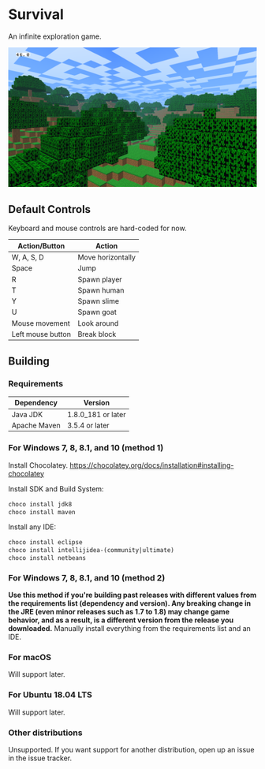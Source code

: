Survival
========

An infinite exploration game.

![Screenshot](/screenshot.png?raw=true)

Default Controls
----------------
Keyboard and mouse controls are hard-coded for now.

| Action/Button     | Action            |
|-------------------|-------------------|
| W, A, S, D        | Move horizontally |
| Space             | Jump              |
| R                 | Spawn player      |
| T                 | Spawn human       |
| Y                 | Spawn slime       |
| U                 | Spawn goat        |
| Mouse movement    | Look around       |
| Left mouse button | Break block       |

Building
--------

### Requirements
| Dependency   | Version            |
|--------------|--------------------|
| Java JDK     | 1.8.0_181 or later |
| Apache Maven | 3.5.4 or later     |

### For Windows 7, 8, 8.1, and 10 (method 1)
Install Chocolatey.
https://chocolatey.org/docs/installation#installing-chocolatey

Install SDK and Build System:
```
choco install jdk8
choco install maven
```

Install any IDE:
```
choco install eclipse
choco install intellijidea-(community|ultimate)
choco install netbeans
```

### For Windows 7, 8, 8.1, and 10 (method 2)
**Use this method if you're building past releases with different values from the requirements list (dependency and version). Any breaking change in the JRE (even minor releases such as 1.7 to 1.8) may change game behavior, and as a result, is a different version from the release you downloaded.**
Manually install everything from the requirements list and an IDE.

### For macOS
Will support later.

### For Ubuntu 18.04 LTS
Will support later.

### Other distributions
Unsupported.
If you want support for another distribution, open up an issue in the issue tracker.
